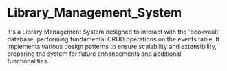 # Library_Management_System

it's a Library Management System designed to interact with the 'bookvault' database, performing fundamental CRUD operations on the events table. It implements various design patterns to ensure scalability and extensibility, preparing the system for future enhancements and additional functionalities.
